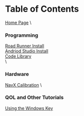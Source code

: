 # Table of Contents
[Home Page](https://potatzz.github.io/ms-robotics-resources.github.io/)
\
### Programming
[Road Runner Install](https://potatzz.github.io/ms-robotics-resources.github.io/code_setup.html)  
[Andriod Studio Install](https://potatzz.github.io/ms-robotics-resources.github.io/code_setup.html)  
[Code Library](https://potatzz.github.io/ms-robotics-resources.github.io/codelibrary.html)  
\
### Hardware
[NavX Calibration](https://potatzz.github.io/ms-robotics-resources.github.io/navx_calibration.html)
 \ 
### QOL and Other Tutorials
[Using the Windows Key](https://potatzz.github.io/ms-robotics-resources.github.io/opening_software_with_windows_key.html)
